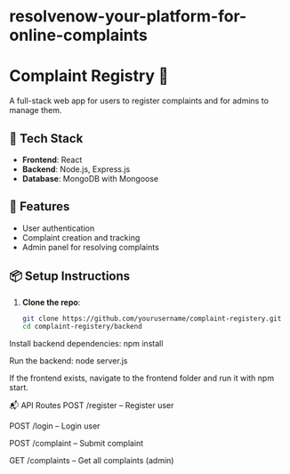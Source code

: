 # resolvenow-your-platform-for-online-complaints
# Complaint Registry 📝

A full-stack web app for users to register complaints and for admins to manage them.

## 🚀 Tech Stack

- **Frontend**: React
- **Backend**: Node.js, Express.js
- **Database**: MongoDB with Mongoose

## 🔧 Features

- User authentication
- Complaint creation and tracking
- Admin panel for resolving complaints

## 📦 Setup Instructions

1. **Clone the repo**:
   ```bash
   git clone https://github.com/yourusername/complaint-registery.git
   cd complaint-registery/backend
   
Install backend dependencies:
npm install

Run the backend:
node server.js

If the frontend exists, navigate to the frontend folder and run it with npm start.

📬 API Routes
POST /register – Register user

POST /login – Login user

POST /complaint – Submit complaint

GET /complaints – Get all complaints (admin)
